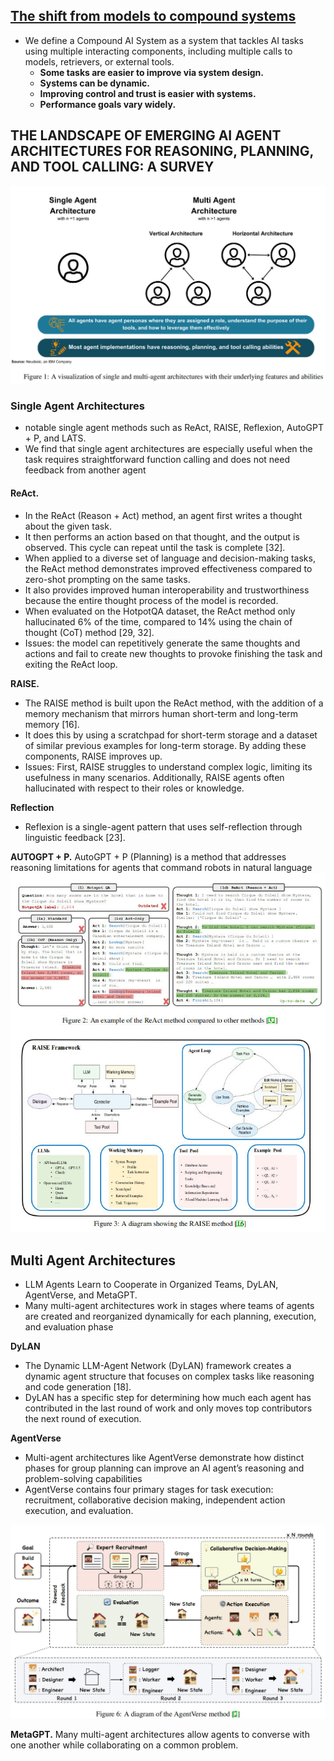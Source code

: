 
## [The shift from models to compound systems](https://bair.berkeley.edu/blog/2024/02/18/compound-ai-systems/)

- We define a Compound AI System as a system that tackles AI tasks using multiple interacting components, including multiple calls to models, retrievers, or external tools.
	- **Some tasks are easier to improve via system design.**
	- **Systems can be dynamic.**
	- **Improving control and trust is easier with systems.**
	- **Performance goals vary widely.**



## THE LANDSCAPE OF EMERGING AI AGENT ARCHITECTURES FOR REASONING, PLANNING, AND TOOL CALLING: A SURVEY

![](attachments/ee725767cd3e3b0c7afd9917c42c4ace_MD5.jpeg)

### Single Agent Architectures

- notable single agent methods such as ReAct, RAISE, Reflexion, AutoGPT + P, and LATS.
- We find that single agent architectures are especially useful when the task requires straightforward function calling and does not need feedback from another agent

#### ReAct. 
- In the ReAct (Reason + Act) method, an agent first writes a thought about the given task. 
- It then performs an action based on that thought, and the output is observed. This cycle can repeat until the task is complete [32]. 
- When applied to a diverse set of language and decision-making tasks, the ReAct method demonstrates improved effectiveness compared to zero-shot prompting on the same tasks.
- It also provides improved human interoperability and trustworthiness because the entire thought process of the model is recorded. 
- When evaluated on the HotpotQA dataset, the ReAct method only hallucinated 6% of the time, compared to 14% using the chain of thought (CoT) method [29, 32].
- Issues: the model can repetitively generate the same thoughts and actions and fail to create new thoughts to provoke finishing the task and exiting the ReAct loop.

**RAISE.** 
- The RAISE method is built upon the ReAct method, with the addition of a memory mechanism that mirrors human short-term and long-term memory [16]. 
- It does this by using a scratchpad for short-term storage and a dataset of similar previous examples for long-term storage. By adding these components, RAISE improves up.
- Issues: First, RAISE struggles to understand complex logic, limiting its usefulness in many scenarios. Additionally, RAISE agents often hallucinated with respect to their roles or knowledge.

**Reflection**
- Reflexion is a single-agent pattern that uses self-reflection through linguistic feedback [23].

**AUTOGPT + P.**
AutoGPT + P (Planning) is a method that addresses reasoning limitations for agents that command robots in natural language
![](attachments/16e8ee14115c7efb6acaf9a0de1417b9_MD5.jpeg)
## Multi Agent Architectures

- LLM Agents Learn to Cooperate in Organized Teams, DyLAN, AgentVerse, and MetaGPT.
- Many multi-agent architectures work in stages where teams of agents are created and reorganized dynamically for each planning, execution, and evaluation phase

**DyLAN** 
- The Dynamic LLM-Agent Network (DyLAN) framework creates a dynamic agent structure that focuses on complex tasks like reasoning and code generation [18]. 
- DyLAN has a specific step for determining how much each agent has contributed in the last round of work and only moves top contributors the next round of execution.

**AgentVerse** 
- Multi-agent architectures like AgentVerse demonstrate how distinct phases for group planning can improve an AI agent’s reasoning and problem-solving capabilities
- AgentVerse contains four primary stages for task execution: recruitment, collaborative decision making, independent action execution, and evaluation.

![](attachments/0b2b86edfa1169ec6710d08cbe80d1ed_MD5.jpeg)

**MetaGPT.** 
Many multi-agent architectures allow agents to converse with one another while collaborating on a common problem.